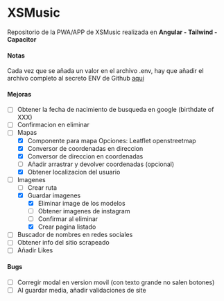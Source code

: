 # XSMusic

Repositorio de la PWA/APP de XSMusic realizada en **Angular - Tailwind - Capacitor**

#### Notas

Cada vez que se añada un valor en el archivo .env, hay que añadir el archivo completo al secreto ENV de Github [aqui](https://github.com/josexs/xsmusic-app/settings/secrets/actions)

#### Mejoras

- [ ] Obtener la fecha de nacimiento de busqueda en google (birthdate of XXX)
- [ ] Confirmacion en eliminar
- [ ] Mapas
  - [x] Componente para mapa
        Opciones: Leatflet openstreetmap
  - [x] Conversor de coordenadas en direccion
  - [x] Conversor de direccion en coordenadas
  - [ ] Añadir arrastrar y devolver coordenadas (opcional)
  - [x] Obtener localizacion del usuario
- [ ] Imagenes
  - [ ] Crear ruta
  - [x] Guardar imagenes
    - [x] Eliminar image de los modelos
    - [ ] Obtener imagenes de instagram
    - [ ] Confirmar al eliminar
    - [x] Crear pagina listado
- [ ] Buscador de nombres en redes sociales
- [ ] Obtener info del sitio scrapeado
- [ ] Añadir Likes

#### Bugs

- [ ] Corregir modal en version movil (con texto grande no salen botones)
- [ ] Al guardar media, añadir validaciones de site
